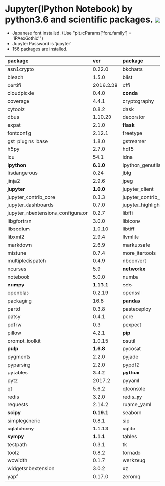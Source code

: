 Jupyter(IPython Notebook) by python3.6 and scientific packages. [![](https://badge.imagelayers.io/tsutomu7/jupyter:latest.svg)](https://imagelayers.io/?images=tsutomu7/jupyter:latest)
======

- Japanese font installed. (Use "plt.rcParams['font.family'] = 'IPAexGothic'")
- Jupyter Password is 'jupyter'
- 156 packages are installed.

package|ver|package|ver|package|ver
:--|:--|:--|:--|:--|:--
asn1crypto|0.22.0|bkcharts|0.2|blaze|0.10.1
bleach|1.5.0|blist|1.3.6|bokeh|0.12.7
certifi|2016.2.28|cffi|1.10.0|click|6.7
cloudpickle|0.4.0|**conda**|**4.3.25**|conda_env|2.6.0
coverage|4.4.1|cryptography|1.8.1|cycler|0.10.0
cytoolz|0.8.2|dask|0.15.2|datashape|0.5.4
dbus|1.10.20|decorator|4.1.2|entrypoints|0.2.3
expat|2.1.0|**flask**|**0.12.2**|flask_cors|3.0.3
fontconfig|2.12.1|freetype|2.5.5|glib|2.50.2
gst_plugins_base|1.8.0|gstreamer|1.8.0|gunicorn|19.1.0
h5py|2.7.0|hdf5|1.8.17|html5lib|0.9999999
icu|54.1|idna|2.6|ipykernel|4.6.1
**ipython**|**6.1.0**|ipython_genutils|0.2.0|ipywidgets|6.0.0
itsdangerous|0.24|jbig|2.1|jedi|0.10.2
jinja2|2.9.6|jpeg|9b|jsonschema|2.6.0
**jupyter**|**1.0.0**|jupyter_client|5.1.0|jupyter_console|5.2.0
jupyter_contrib_core|0.3.3|jupyter_contrib_nbextensions|0.3.1|jupyter_core|4.3.0
jupyter_dashboards|0.7.0|jupyter_highlight_selected_word|0.0.11|jupyter_latex_envs|1.3.8.2
jupyter_nbextensions_configurator|0.2.7|libffi|3.2.1|libgcc|5.2.0
libgfortran|3.0.0|libiconv|1.14|libpng|1.6.30
libsodium|1.0.10|libtiff|4.0.6|libxcb|1.12
libxml2|2.9.4|llvmlite|0.20.0|locket|0.2.0
markdown|2.6.9|markupsafe|1.0|**matplotlib**|**2.0.2**
mistune|0.7.4|more_itertools|3.2.0|mpmath|0.19
multipledispatch|0.4.9|nbconvert|5.2.1|nbformat|4.4.0
ncurses|5.9|**networkx**|**1.11**|nomkl|1.0
notebook|5.0.0|numba|0.35.0|numexpr|2.6.2
**numpy**|**1.13.1**|odo|0.5.1|olefile|0.44
openblas|0.2.19|openssl|1.0.2l|ortoolpy|0.1.50
packaging|16.8|**pandas**|**0.20.3**|pandocfilters|1.4.2
partd|0.3.8|pastedeploy|1.5.2|path.py|10.3.1
patsy|0.4.1|pcre|8.39|pdfformfiller|0.4
pdfrw|0.3|pexpect|4.2.1|pickleshare|0.7.4
pillow|4.2.1|**pip**|**9.0.1**|pivottablejs|2.7.0
prompt_toolkit|1.0.15|psutil|5.2.2|ptyprocess|0.5.2
**pulp**|**1.6.8**|pycosat|0.6.2|pycparser|2.18
pygments|2.2.0|pyjade|4.0.0|pyopenssl|17.0.0
pyparsing|2.2.0|pypdf2|1.26.0|pyqt|5.6.0
pytables|3.4.2|**python**|**3.6.2**|python_dateutil|2.6.1
pytz|2017.2|pyyaml|3.12|pyzmq|16.0.2
qt|5.6.2|qtconsole|4.3.1|readline|6.2
redis|3.2.0|redis_py|2.10.5|reportlab|3.4.0
requests|2.14.2|ruamel_yaml|0.11.14|scikit_learn|0.19.0
**scipy**|**0.19.1**|seaborn|0.8|setuptools|36.4.0
simplegeneric|0.8.1|sip|4.18|six|1.10.0
sqlalchemy|1.1.13|sqlite|3.13.0|statsmodels|0.8.0
**sympy**|**1.1.1**|tables|3.4.2|terminado|0.6
testpath|0.3.1|tk|8.5.18|toml|0.9.2
toolz|0.8.2|tornado|4.5.2|traitlets|4.3.2
wcwidth|0.1.7|werkzeug|0.12.2|wheel|0.29.0
widgetsnbextension|3.0.2|xz|5.2.3|yaml|0.1.6
yapf|0.17.0|zeromq|4.1.5|zlib|1.2.11
